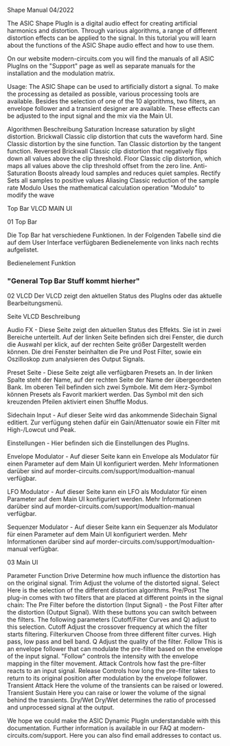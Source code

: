 Shape Manual 04/2022

The ASIC Shape PlugIn is a digital audio effect for creating artificial harmonics and distortion. Through various algorithms, a range of different distortion effects can be applied to the signal. In this tutorial you will learn about the functions of the ASIC Shape audio effect and how to use them.

On our website modern-circuits.com you will find the manuals of all ASIC PlugIns on the "Support" page as well as separate manuals for the installation and the modulation matrix. 

Usage:
The ASIC Shape can be used to artificially distort a signal. To make the processing as detailed as possible, various processing tools are available. Besides the selection of one of the 10 algorithms, two filters, an envelope follower and a transient designer are available. These effects can be adjusted to the input signal and the mix via the Main UI.



Algorithmen
Beschreibung
Saturation
Increase saturation by slight distortion.
Brickwall
Classic clip distortion that cuts the waveform hard.
Sine
Classic distortion by the sine function.
Tan
Classic distortion by the tangent function.
Reversed Brickwall
Classic clip distortion that negatively flips down all values above the clip threshold.
Floor
Classic clip distortion, which maps all values above the clip threshold offset from the zero line.
Anti-Saturation
Boosts already loud samples and reduces quiet samples.
Rectify
Sets all samples to positive values
Aliasing
Classic reduction of the sample rate
Modulo
Uses the mathematical calculation operation "Modulo" to modify the wave








 






                        
Top Bar
VLCD
MAIN UI 
















01 Top Bar 







Die Top Bar hat verschiedene Funktionen. In der Folgenden Tabelle sind die auf dem User Interface verfügbaren Bedienelemente von links nach rechts aufgelistet.


Bedienelement
Funktion 


### "General Top Bar Stuff kommt hierher"


02 VLCD
Der VLCD zeigt den aktuellen Status des PlugIns oder das aktuelle Bearbeitungsmenü.



Seite VLCD
Beschreibung

Audio FX - Diese Seite zeigt den aktuellen Status des Effekts. Sie ist in zwei Bereiche unterteilt. Auf der linken Seite befinden sich drei Fenster, die durch die Auswahl per klick, auf der rechten Seite größer Dargestellt werden können. Die drei Fenster beinhalten die Pre und Post Filter, sowie ein Oszilloskop zum analysieren des Output Signals. 

Preset Seite - Diese Seite zeigt alle verfügbaren Presets an. In der linken Spalte steht der Name, auf der rechten Seite der Name der übergeordneten Bank. Im oberen Teil befinden sich zwei Symbole. Mit dem Herz-Symbol können Presets als Favorit markiert werden. Das Symbol mit den sich kreuzenden Pfeilen aktiviert einen Shuffle Modus.   


Sidechain Input - Auf dieser Seite wird das ankommende Sidechain Signal editiert. Zur verfügung stehen dafür ein Gain/Attenuator sowie ein Filter mit High-/Lowcut und Peak.


Einstellungen - Hier befinden sich die Einstellungen des PlugIns.

Envelope Modulator - Auf dieser Seite kann ein Envelope als Modulator für einen Parameter auf dem Main UI konfiguriert werden. Mehr Informationen darüber sind auf morder-circuits.com/support/modualtion-manual verfügbar.

LFO Modulator - Auf dieser Seite kann ein LFO als Modulator für einen Parameter auf dem Main UI konfiguriert werden. Mehr Informationen darüber sind auf morder-circuits.com/support/modualtion-manual verfügbar.

Sequenzer Modulator - Auf dieser Seite kann ein Sequenzer als Modulator für einen Parameter auf dem Main UI konfiguriert werden. Mehr Informationen darüber sind auf morder-circuits.com/support/modualtion-manual verfügbar.





03 Main UI

Parameter
Function
Drive
Determine how much influence the distortion has on the original signal.
Trim
Adjust the volume of the distorted signal.
Select
Here is the selection of the different distortion algorithms.
Pre/Post
The plug-in comes with two filters that are placed at different points in the signal chain: The Pre Filter before the distortion (Input Signal) - the Post Filter after the distortion (Output Signal). With these buttons you can switch between the filters. The following parameters (Cutoff/Filter Curves and Q) adjust to this selection.
Cutoff
Adjust the crossover frequency at which the filter starts filtering.
Filterkurven
Choose from three different filter curves. High pass, low pass and bell band.
Q
Adjust the quality of the filter.
Follow
This is an envelope follower that can modulate the pre-filter based on the envelope of the input signal. "Follow" controls the intensity with the envelope mapping in the filter movement.
Attack
Controls how fast the pre-filter reacts to an input signal.
Release
Controls how long the pre-filter takes to return to its original position after modulation by the envelope follower.
Transient Attack
Here the volume of the transients can be raised or lowered.
Transient Sustain
Here you can raise or lower the volume of the signal behind the transients.
Dry/Wet
Dry/Wet determines the ratio of processed and unprocessed signal at the output.



We hope we could make the ASIC Dynamic PlugIn understandable with this documentation. Further information is available in our FAQ at modern-circuits.com/support. Here you can also find email addresses to contact us.


